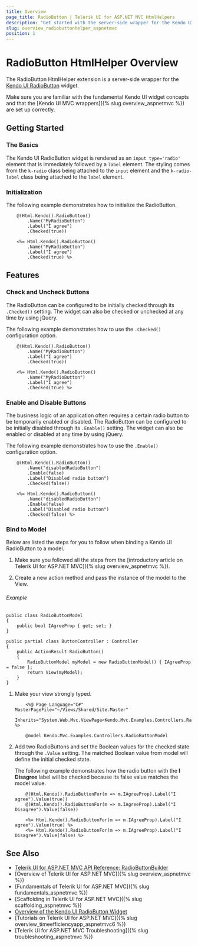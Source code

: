 ```yaml
---
title: Overview
page_title: RadioButton | Telerik UI for ASP.NET MVC HtmlHelpers
description: "Get started with the server-side wrapper for the Kendo UI RadioButton for ASP.NET MVC."
slug: overview_radiobuttonhelper_aspnetmvc
position: 1
---
```


# RadioButton HtmlHelper Overview

The RadioButton HtmlHelper extension is a server-side wrapper for the [Kendo UI RadioButton](http://demos.telerik.com/kendo-ui/styling/radios) widget.

Make sure you are familiar with the fundamental Kendo UI widget concepts and that the [Kendo UI MVC wrappers]({% slug overview_aspnetmvc %}) are set up correctly.

## Getting Started

### The Basics

The Kendo UI RadioButton widget is rendered as an `input type='radio'` element that is immediately followed by a `label` element. The styling comes from the  `k-radio` class being attached to the `input` element and the `k-radio-label` class being attached to the `label` element.

### Initialization

The following example demonstrates how to initialize the RadioButton.

```Razor
    @(Html.Kendo().RadioButton()
        .Name("MyRadioButton")
        .Label("I agree")
        .Checked(true))
```
```ASPX
    <%= Html.Kendo().RadioButton()
        .Name("MyRadioButton")
        .Label("I agree")
        .Checked(true) %>
```

## Features

### Check and Uncheck Buttons

The RadioButton can be configured to be initially checked through its `.Checked()` setting. The widget can also be checked or unchecked at any time by using jQuery.

The following example demonstrates how to use the `.Checked()` configuration option.

```Razor
    @(Html.Kendo().RadioButton()
        .Name("MyRadioButton")
        .Label("I agree")
        .Checked(true))
```
```ASPX
    <%= Html.Kendo().RadioButton()
        .Name("MyRadioButton")
        .Label("I agree")
        .Checked(true) %>
```

### Enable and Disable Buttons

The business logic of an application often requires a certain radio button to be temporarily enabled or disabled. The RadioButton can be configured to be initially disabled through its `.Enable()` setting. The widget can also be enabled or disabled at any time by using jQuery.

The following example demonstrates how to use the `.Enable()` configuration option.

```Razor
    @(Html.Kendo().RadioButton()
        .Name("disabledRadioButton")
        .Enable(false)
        .Label("Disabled radio button")
        .Checked(false))
```
```ASPX
    <%= Html.Kendo().RadioButton()
        .Name("disabledRadioButton")
        .Enable(false)
        .Label("Disabled radio button")
        .Checked(false) %>
```

### Bind to Model

Below are listed the steps for you to follow when binding a Kendo UI RadioButton to a model.

1. Make sure you followed all the steps from the [introductory article on Telerik UI for ASP.NET MVC]({% slug overview_aspnetmvc %}).

1. Create a new action method and pass the instance of the model to the View.

  ###### Example

    public class RadioButtonModel
    {
        public bool IAgreeProp { get; set; }
    }

    public partial class ButtonController : Controller
    {
        public ActionResult RadioButton()
        {
            RadioButtonModel myModel = new RadioButtonModel() { IAgreeProp = false };
            return View(myModel);
        }
    }

1. Make your view strongly typed.

    ```ASPX
        <%@ Page Language="C#" MasterPageFile="~/Views/Shared/Site.Master"
            Inherits="System.Web.Mvc.ViewPage<Kendo.Mvc.Examples.Controllers.RadioButtonModel>" %>
    ```
    ```Razor
        @model Kendo.Mvc.Examples.Controllers.RadioButtonModel
    ```

1. Add two RadioButtons and set the Boolean values for the checked state through the `.Value` setting. The matched Boolean value from model will define the initial checked state.

    The following example demonstrates how the radio button with the **I Disagree** label will be checked because its false value matches the model value.

    ```Razor
        @(Html.Kendo().RadioButtonFor(m => m.IAgreeProp).Label("I agree").Value(true))
        @(Html.Kendo().RadioButtonFor(m => m.IAgreeProp).Label("I Disagree").Value(false))
    ```
    ```ASPX
        <%= Html.Kendo().RadioButtonFor(m => m.IAgreeProp).Label("I agree").Value(true) %>
        <%= Html.Kendo().RadioButtonFor(m => m.IAgreeProp).Label("I Disagree").Value(false) %>
    ```

## See Also

* [Telerik UI for ASP.NET MVC API Reference: RadioButtonBuilder](http://docs.telerik.com/aspnet-mvc/api/Kendo.Mvc.UI.Fluent/RadioButtonBuilder)
* [Overview of Telerik UI for ASP.NET MVC]({% slug overview_aspnetmvc %})
* [Fundamentals of Telerik UI for ASP.NET MVC]({% slug fundamentals_aspnetmvc %})
* [Scaffolding in Telerik UI for ASP.NET MVC]({% slug scaffolding_aspnetmvc %})
* [Overview of the Kendo UI RadioButton Widget](http://docs.telerik.com/kendo-ui/styles-and-layout/appearance-styling#customize-checkboxes-and-radio-buttons)
* [Tutorials on Telerik UI for ASP.NET MVC]({% slug overview_timeefficiencyapp_aspnetmvc6 %})
* [Telerik UI for ASP.NET MVC Troubleshooting]({% slug troubleshooting_aspnetmvc %})
